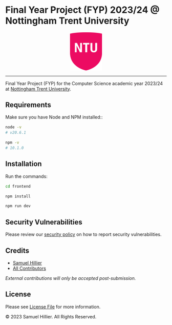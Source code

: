 # Final Year Project (FYP) 2023/24 @ Nottingham Trent University

<div align="center">
    <img src="frontend/src/assets/images/ntu-logo.webp" alt="Nottingham Trent University Logo" width="100">
</div>

---

Final Year Project (FYP) for the Computer Science academic year 2023/24 at [Nottingham Trent University](https://ntu.ac.uk).

## Requirements

Make sure you have Node and NPM installed::

```bash
node -v
# v20.6.1
```
```bash
npm -v
# 10.1.0
```

## Installation

Run the commands:
```bash
cd frontend
```
```bash
npm install
```
```bash
npm run dev
```

## Security Vulnerabilities

Please review our [security policy](https://github.com/Zyphaex/fyp2024/security/policy) on how to report security vulnerabilities.

## Credits

- [Samuel Hillier](https://github.com/Zyphaex)
- [All Contributors](https://github.com/Zyphaex/fyp2024/contributors)

*External contributions will only be accepted post-submission.*

## License

Please see [License File](https://github.com/Zyphaex/fyp2024/blob/main/LICENSE) for more information.

© 2023 Samuel Hillier. All Rights Reserved.
